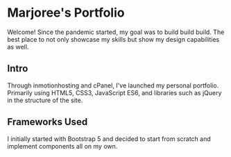 # Marjoree's Portfolio

Welcome! Since the pandemic started, my goal was to build build build. The best place to not only showcase my skills but show my design capabilities as well.

## Intro

Through inmotionhosting and cPanel, I've launched my personal portfolio. Primarily using HTML5, CSS3, JavaScript ES6, and libraries such as jQuery in the structure of the site.

## Frameworks Used

I initially started with Bootstrap 5 and decided to start from scratch and implement components all on my own.
